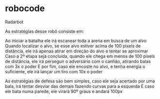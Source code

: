 # robocode

Radarbot

As estratégias desse robô consiste em:

Ao iniciar a batalha ele irá escanear toda a arena em busca de um alvo
Quando localizar o alvo, se esse alvo estiver acima de 100 pixels de distância, ele irá apenas atirar em direção do alvo e tentar se aproximar
Caso a 2º etapa seja concluída, quando ele chega em menos de 100 pixels de distância, ele irá perseguir o adversário com o canhão, atirando balas com 3x o poder
E por fim, caso ele encoste no alvo, e tenha energia o suficiente, ele irá lançar um tiro com 10x o poder

As estratégias de defesa são bem simples, caso ele seja acertado por uma bala, irá tentar desviar das demais fazendo curvas para a esquerda
E caso ele bata numa parede, ele virará 90º graus e andará 100px
